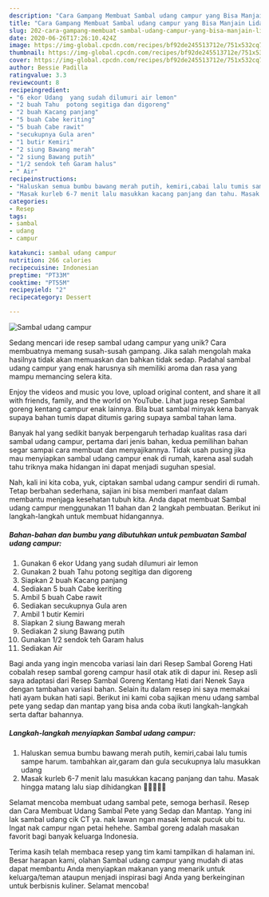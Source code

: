 ```yaml
---
description: "Cara Gampang Membuat Sambal udang campur yang Bisa Manjain Lidah"
title: "Cara Gampang Membuat Sambal udang campur yang Bisa Manjain Lidah"
slug: 202-cara-gampang-membuat-sambal-udang-campur-yang-bisa-manjain-lidah
date: 2020-06-26T17:26:10.424Z
image: https://img-global.cpcdn.com/recipes/bf92de245513712e/751x532cq70/sambal-udang-campur-foto-resep-utama.jpg
thumbnail: https://img-global.cpcdn.com/recipes/bf92de245513712e/751x532cq70/sambal-udang-campur-foto-resep-utama.jpg
cover: https://img-global.cpcdn.com/recipes/bf92de245513712e/751x532cq70/sambal-udang-campur-foto-resep-utama.jpg
author: Bessie Padilla
ratingvalue: 3.3
reviewcount: 8
recipeingredient:
- "6 ekor Udang  yang sudah dilumuri air lemon"
- "2 buah Tahu  potong segitiga dan digoreng"
- "2 buah Kacang panjang"
- "5 buah Cabe keriting"
- "5 buah Cabe rawit"
- "secukupnya Gula aren"
- "1 butir Kemiri"
- "2 siung Bawang merah"
- "2 siung Bawang putih"
- "1/2 sendok teh Garam halus"
- " Air"
recipeinstructions:
- "Haluskan semua bumbu bawang merah putih, kemiri,cabai lalu tumis sampe harum. tambahkan air,garam dan gula secukupnya lalu masukkan udang"
- "Masak kurleb 6-7 menit lalu masukkan kacang panjang dan tahu. Masak hingga matang lalu siap dihidangkan 🦐🦐🦐🦐🦐"
categories:
- Resep
tags:
- sambal
- udang
- campur

katakunci: sambal udang campur 
nutrition: 266 calories
recipecuisine: Indonesian
preptime: "PT33M"
cooktime: "PT55M"
recipeyield: "2"
recipecategory: Dessert

---
```



![Sambal udang campur](https://img-global.cpcdn.com/recipes/bf92de245513712e/751x532cq70/sambal-udang-campur-foto-resep-utama.jpg)

Sedang mencari ide resep sambal udang campur yang unik? Cara membuatnya memang susah-susah gampang. Jika salah mengolah maka hasilnya tidak akan memuaskan dan bahkan tidak sedap. Padahal sambal udang campur yang enak harusnya sih memiliki aroma dan rasa yang mampu memancing selera kita.

Enjoy the videos and music you love, upload original content, and share it all with friends, family, and the world on YouTube. Lihat juga resep Sambal goreng kentang campur enak lainnya. Bila buat sambal minyak kena banyak supaya bahan tumis dapat ditumis garing supaya sambal tahan lama.

Banyak hal yang sedikit banyak berpengaruh terhadap kualitas rasa dari sambal udang campur, pertama dari jenis bahan, kedua pemilihan bahan segar sampai cara membuat dan menyajikannya. Tidak usah pusing jika mau menyiapkan sambal udang campur enak di rumah, karena asal sudah tahu triknya maka hidangan ini dapat menjadi suguhan spesial.


Nah, kali ini kita coba, yuk, ciptakan sambal udang campur sendiri di rumah. Tetap berbahan sederhana, sajian ini bisa memberi manfaat dalam membantu menjaga kesehatan tubuh kita. Anda dapat membuat Sambal udang campur menggunakan 11 bahan dan 2 langkah pembuatan. Berikut ini langkah-langkah untuk membuat hidangannya.

<!--inarticleads1-->

##### Bahan-bahan dan bumbu yang dibutuhkan untuk pembuatan Sambal udang campur:

1. Gunakan 6 ekor Udang  yang sudah dilumuri air lemon
1. Gunakan 2 buah Tahu  potong segitiga dan digoreng
1. Siapkan 2 buah Kacang panjang
1. Sediakan 5 buah Cabe keriting
1. Ambil 5 buah Cabe rawit
1. Sediakan secukupnya Gula aren
1. Ambil 1 butir Kemiri
1. Siapkan 2 siung Bawang merah
1. Sediakan 2 siung Bawang putih
1. Gunakan 1/2 sendok teh Garam halus
1. Sediakan  Air


Bagi anda yang ingin mencoba variasi lain dari Resep Sambal Goreng Hati cobalah resep sambal goreng campur hasil otak atik di dapur ini. Resep asli saya adaptasi dari Resep Sambal Goreng Kentang Hati dari Nenek Saya dengan tambahan variasi bahan. Selain itu dalam resep ini saya memakai hati ayam bukan hati sapi. Berikut ini kami coba sajikan menu udang sambal pete yang sedap dan mantap yang bisa anda coba ikuti langkah-langkah serta daftar bahannya. 

<!--inarticleads2-->

##### Langkah-langkah menyiapkan Sambal udang campur:

1. Haluskan semua bumbu bawang merah putih, kemiri,cabai lalu tumis sampe harum. tambahkan air,garam dan gula secukupnya lalu masukkan udang
1. Masak kurleb 6-7 menit lalu masukkan kacang panjang dan tahu. Masak hingga matang lalu siap dihidangkan 🦐🦐🦐🦐🦐


Selamat mencoba membuat udang sambal pete, semoga berhasil. Resep dan Cara Membuat Udang Sambal Pete yang Sedap dan Mantap. Yang ini lak sambal udang cik CT ya. nak lawan ngan masak lemak pucuk ubi tu. Ingat nak campur ngan petai hehehe. Sambal goreng adalah masakan favorit bagi banyak keluarga Indonesia. 

Terima kasih telah membaca resep yang tim kami tampilkan di halaman ini. Besar harapan kami, olahan Sambal udang campur yang mudah di atas dapat membantu Anda menyiapkan makanan yang menarik untuk keluarga/teman ataupun menjadi inspirasi bagi Anda yang berkeinginan untuk berbisnis kuliner. Selamat mencoba!

